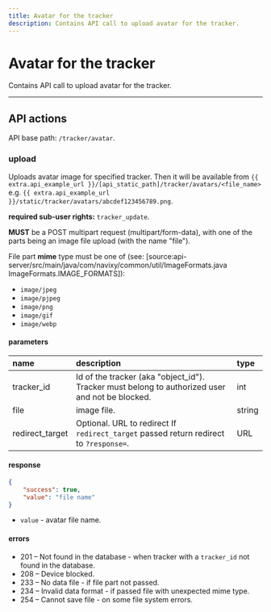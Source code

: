 ```yaml
---
title: Avatar for the tracker
description: Contains API call to upload avatar for the tracker.
---
```

# Avatar for the tracker

Contains API call to upload avatar for the tracker.

***

## API actions

API base path: `/tracker/avatar`.

### upload

Uploads avatar image for specified tracker.
Then it will be available from `{{ extra.api_example_url }}/[api_static_path]/tracker/avatars/<file_name>`
e.g. `{{ extra.api_example_url }}/static/tracker/avatars/abcdef123456789.png`.

**required sub-user rights:** `tracker_update`.

**MUST** be a POST multipart request (multipart/form-data),
with one of the parts being an image file upload (with the name "file").

File part **mime** type must be one of (see: [source:api-server/src/main/java/com/navixy/common/util/ImageFormats.java ImageFormats.IMAGE_FORMATS]):

* `image/jpeg`
* `image/pjpeg`
* `image/png`
* `image/gif`
* `image/webp`

#### parameters

| name | description | type|
| :------ | :------ | :----- |
| tracker_id | Id of the tracker (aka "object_id"). Tracker must belong to authorized user and not be blocked. | int |
| file | image file. | string |
| redirect_target | Optional. URL to redirect If `redirect_target` passed return redirect to `?response=`. | URL |

#### response

```json
{
    "success": true,
    "value": "file name"
}
```

* `value` - avatar file name.

#### errors

* 201 – Not found in the database - when tracker with a `tracker_id` not found in the database.
* 208 – Device blocked.
* 233 – No data file - if file part not passed.
* 234 – Invalid data format - if passed file with unexpected mime type.
* 254 – Cannot save file - on some file system errors.
